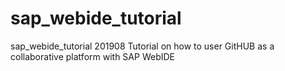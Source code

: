 # sap_webide_tutorial
sap_webide_tutorial  201908
Tutorial on how to user GitHUB as a collaborative platform with SAP WebIDE
